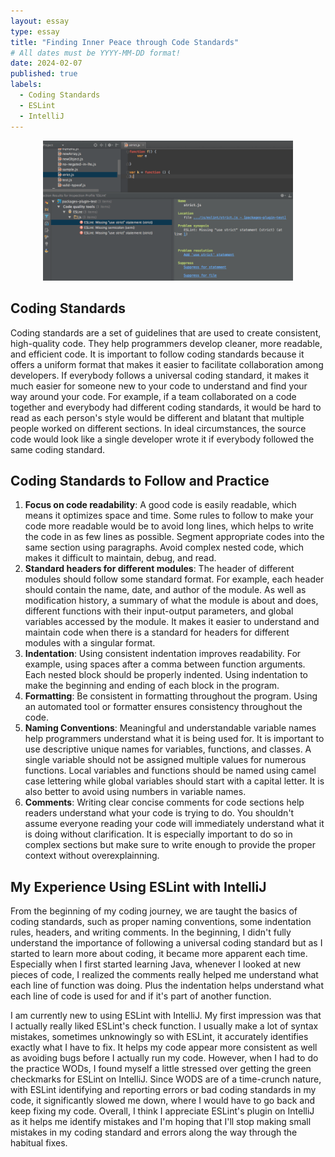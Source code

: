```yaml
---
layout: essay
type: essay
title: "Finding Inner Peace through Code Standards"
# All dates must be YYYY-MM-DD format!
date: 2024-02-07
published: true
labels:
  - Coding Standards
  - ESLint
  - IntelliJ
---
```

<p align="center">
<img width="400px" class="rounded float-start pe-4" src="../img/ESLINT error.png">
</p>

## Coding Standards

Coding standards are a set of guidelines that are used to create consistent, high-quality code. They help programmers develop cleaner, more readable, and efficient code. It is important to follow coding standards because it offers a uniform format that makes it easier to facilitate collaboration among developers. If everybody follows a universal coding standard, it makes it much easier for someone new to your code to understand and find your way around your code. For example, if a team collaborated on a code together and everybody had different coding standards, it would be hard to read as each person's style would be different and blatant that multiple people worked on different sections. In ideal circumstances, the source code would look like a single developer wrote it if everybody followed the same coding standard.

## Coding Standards to Follow and Practice

1) **Focus on code readability**: A good code is easily readable, which means it optimizes space and time. Some rules to follow to make your code more readable would be to avoid long lines, which helps to write the code in as few lines as possible. Segment appropriate codes into the same section using paragraphs. Avoid complex nested code, which makes it difficult to maintain, debug, and read.
2) **Standard headers for different modules**: The header of different modules should follow some standard format. For example, each header should contain the name, date, and author of the module. As well as modification history, a summary of what the module is about and does, different functions with their input-output parameters, and global variables accessed by the module. It makes it easier to understand and maintain code when there is a standard for headers for different modules with a singular format.
3) **Indentation**: Using consistent indentation improves readability. For example, using spaces after a comma between function arguments. Each nested block should be properly indented. Using indentation to make the beginning and ending of each block in the program.
4) **Formatting**: Be consistent in formatting throughout the program. Using an automated tool or formatter ensures consistency throughout the code.
5) **Naming Conventions**: Meaningful and understandable variable names help programmers understand what it is being used for. It is important to use descriptive unique names for variables, functions, and classes. A single variable should not be assigned multiple values for numerous functions. Local variables and functions should be named using camel case lettering while global variables should start with a capital letter. It is also better to avoid using numbers in variable names.
6) **Comments**: Writing clear concise comments for code sections help readers understand what your code is trying to do. You shouldn't assume everyone reading your code will immediately understand what it is doing without clarification. It is especially important to do so in complex sections but make sure to write enough to provide the proper context without overexplainning.

## My Experience Using ESLint with IntelliJ

From the beginning of my coding journey, we are taught the basics of coding standards, such as proper naming conventions, some indentation rules, headers, and writing comments. In the beginning, I didn't fully understand the importance of following a universal coding standard but as I started to learn more about coding, it became more apparent each time. Especially when I first started learning Java, whenever I looked at new pieces of code, I realized the comments really helped me understand what each line of function was doing. Plus the indentation helps understand what each line of code is used for and if it's part of another function. 

I am currently new to using ESLint with IntelliJ. My first impression was that I actually really liked ESLint's check function. I usually make a lot of syntax mistakes, sometimes unknowingly so with ESLint, it accurately identifies exactly what I have to fix. It helps my code appear more consistent as well as avoiding bugs before I actually run my code. However, when I had to do the practice WODs, I found myself a little stressed over getting the green checkmarks for ESLint on IntelliJ. Since WODS are of a time-crunch nature, with ESLint identifying and reporting errors or bad coding standards in my code, it significantly slowed me down, where I would have to go back and keep fixing my code. Overall, I think I appreciate ESLint's plugin on IntelliJ as it helps me identify mistakes and I'm hoping that I'll stop making small mistakes in my coding standard and errors along the way through the habitual fixes.
